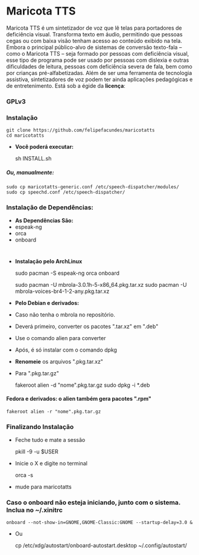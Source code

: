 # Maricota TTS

Maricota TTS é um sintetizador de voz que lê telas para portadores de deficiência visual. Transforma texto em áudio, permitindo que pessoas cegas ou com baixa visão tenham acesso ao conteúdo exibido na tela. Embora o principal público-alvo de sistemas de conversão texto-fala – como o Maricota TTS – seja formado por pessoas com deficiência visual, esse tipo de programa pode ser usado por pessoas com dislexia e outras dificuldades de leitura, pessoas com deficiência severa de fala, bem como por crianças pré-alfabetizadas. Além de ser uma ferramenta de tecnologia assistiva, sintetizadores de voz podem ter ainda aplicações pedagógicas e de entretenimento.
Está sob a égide da **licença**:
### GPLv3

### Instalação

    git clone https://github.com/felipefacundes/maricotatts
    cd maricotatts
    
 - **Você poderá executar:**
 
    sh INSTALL.sh
    
##### Ou, manualmente:

    sudo cp maricotatts-generic.conf /etc/speech-dispatcher/modules/
    sudo cp speechd.conf /etc/speech-dispatcher/
    

### Instalação de Dependências:

 - **As Dependências São:**
 - espeak-ng
 - orca
 - onboard

# 
 - **Instalação pelo ArchLinux**
 
    sudo pacman -S espeak-ng orca onboard
 

    sudo pacman -U mbrola-3.0.1h-5-x86_64.pkg.tar.xz
    sudo pacman -U mbrola-voices-br4-1-2-any.pkg.tar.xz


 - **Pelo Debian e derivados:**
 - Caso não tenha o mbrola no repositório.
 - Deverá primeiro, converter os pacotes ".tar.xz" em ".deb"
 - Use o comando alien para converter
 - Após, é só instalar com o comando dpkg
 - **Renomeie** os arquivos ".pkg.tar.xz"
 - Para ".pkg.tar.gz"

    fakeroot alien -d "nome".pkg.tar.gz
    sudo dpkg -i *.deb

#### Fedora e derivados: o alien também gera pacotes ".rpm"

    fakeroot alien -r "nome".pkg.tar.gz
    
### Finalizando Instalação

 - Feche tudo e mate a sessão
 
    pkill -9 -u $USER

 - Inicie o X e digite no terminal
 
    orca -s

 - mude para maricotatts
 
### Caso o onboard não esteja iniciando, junto com o sistema. Inclua no ~/.xinitrc

    onboard --not-show-in=GNOME,GNOME-Classic:GNOME --startup-delay=3.0 &
    
 - Ou
   
    cp /etc/xdg/autostart/onboard-autostart.desktop ~/.config/autostart/
    

